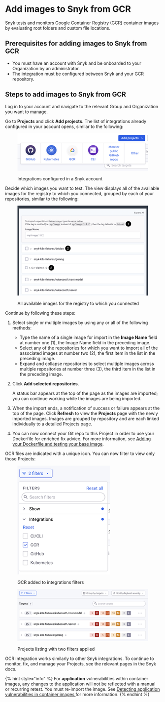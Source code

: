 # Add images to Snyk from GCR

Snyk tests and monitors Google Container Registry (GCR) container images by evaluating root folders and custom file locations.

## **Prerequisites for adding images to Snyk from GCR**&#x20;

* You must have an account with Snyk and be onboarded to your Organization by an administrator.
* The integration must be configured between Snyk and your GCR repository.

## Steps to add images to Snyk from GCR&#x20;

Log in to your account and navigate to the relevant Group and Organization you want to manage.

Go to **Projects** and click **Add projects**. The list of integrations already configured in your account opens, similar to the following:&#x20;

<figure><img src="../../../.gitbook/assets/Screenshot 2023-03-31 at 17.39.47.png" alt="Integrations configured in a Snyk account"><figcaption><p>Integrations configured in a Snyk account</p></figcaption></figure>

Decide which images you want to test. The view displays all of the available images for the registry to which you connected, grouped by each of your repositories, similar to the following:

<figure><img src="../../../.gitbook/assets/Screenshot 2023-03-31 at 17.50.25.png" alt="All available images for the registry to which you connected"><figcaption><p>All available images for the registry to which you connected</p></figcaption></figure>

Continue by following these steps:

1. Select single or multiple images by using any or all of the following methods:
   * Type the name of a single image for import in the **Image Name** field at number one (1), the Image Name field in the preceding image.
   * Select any of the repositories for which you want to import all of the associated images at number two (2), the first item in the list in the preceding image.
   * Expand and collapse repositories to select multiple images across multiple repositories at number three (3), the third item in the list in the preceding image.
2.  Click **Add selected repositories**.

    A status bar appears at the top of the page as the images are imported; you can continue working while the images are being imported.
3. When the import ends, a notification of success or failure appears at the top of the page. Click **Refresh** to view the **Projects** page with the newly imported images. Images are grouped by repository and are each linked individually to a detailed Projects page.
4. You can now connect your Git repo to this Project in order to use your Dockerfile for enriched fix advice. For more information, see [Adding your Dockerfile and testing your base image](../../../scan-containers/scan-your-dockerfile/adding-your-dockerfile-and-testing-your-base-image.md).

GCR files are indicated with a unique icon. You can now filter to view only those Projects:

<div align="left">

<figure><img src="../../../.gitbook/assets/Screenshot 2023-03-31 at 18.10.17 (1).png" alt="GCR added to integrations filters"><figcaption><p>GCR added to integrations filters</p></figcaption></figure>

</div>

<figure><img src="../../../.gitbook/assets/Screenshot 2023-03-31 at 18.06.20.png" alt="Projects listing with two filters applied"><figcaption><p>Projects listing with two filters applied</p></figcaption></figure>

GCR integration works similarly to other Snyk integrations. To continue to monitor, fix, and manage your Projects, see the relevant pages in the Snyk docs.

{% hint style="info" %}
For **application** vulnerabilities within container images, any changes to the application will not be reflected with a manual or recurring retest. You must re-import the image. See [Detecting application vulnerabilities in container images ](../../../scan-applications/snyk-container/use-snyk-container-from-the-web-ui/detect-vulnerabilities-in-container-images.md)for more information.
{% endhint %}
